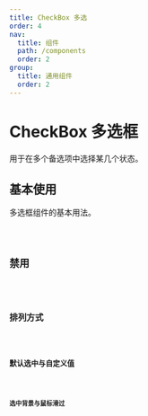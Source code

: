 ```yaml
---
title: CheckBox 多选
order: 4
nav:
  title: 组件
  path: /components
  order: 2
group:
  title: 通用组件
  order: 2
---
```


# CheckBox 多选框

用于在多个备选项中选择某几个状态。

## 基本使用

多选框组件的基本用法。

<code src="./demos/index1.tsx" />

## 禁用

<code src="./demos/index2.tsx" />

## 排列方式

<code src="./demos/index3.tsx" />

## 默认选中与自定义值

<code src="./demos/index4.tsx" />

## 选中背景与鼠标滑过

<code src="./demos/index5.tsx" />

<API />
